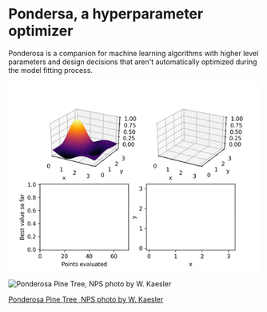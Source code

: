 # Pondersa, a hyperparameter optimizer

Ponderosa is a companion for machine learning algorithms with higher
level parameters and design decisions that aren't automatically
optimized during the model fitting process.

![Evolutionary Powell's method, animated](/ponderosa/landing_page_demo.gif)

![Ponderosa Pine Tree, NPS photo by W. Kaesler](https://www.nps.gov/romo/learn/nature/images/ponderosa-tree-Walt-Kaesle_1.jpg?maxwidth=650&autorotate=false)

[Ponderosa Pine Tree, NPS photo by W. Kaesler](https://www.nps.gov/romo/learn/nature/conifers.htm)


